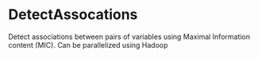 DetectAssocations
=================

Detect associations between pairs of variables using Maximal Information content (MIC). Can be parallelized using Hadoop
